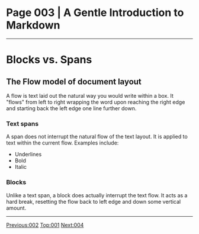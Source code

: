 # Page 003 | A Gentle Introduction to Markdown
***

# Blocks vs. Spans

## The Flow model of document layout

A flow is text laid out the natural way you would write within a box.
It "flows" from left to right wrapping the word upon reaching the right edge
and starting back the left edge one line further down.

### Text spans

A span does not interrupt the natural flow of the text layout.
It is applied to text within the current flow. Examples include:

- Underlines
- Bold
- Italic

### Blocks

Unlike a text span, a block does actually interrupt the text flow. It acts as a
hard break, resetting the flow back to left edge and down some vertical amount.

***

[Previous:002](002-origins.md) [Top:001](001-intro_bio.md) [Next:004](004-hello.html)
